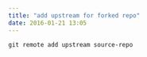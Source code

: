 ```yaml
---
title: "add upstream for forked repo"
date: 2016-01-21 13:05
---
```


`git remote add upstream source-repo`
